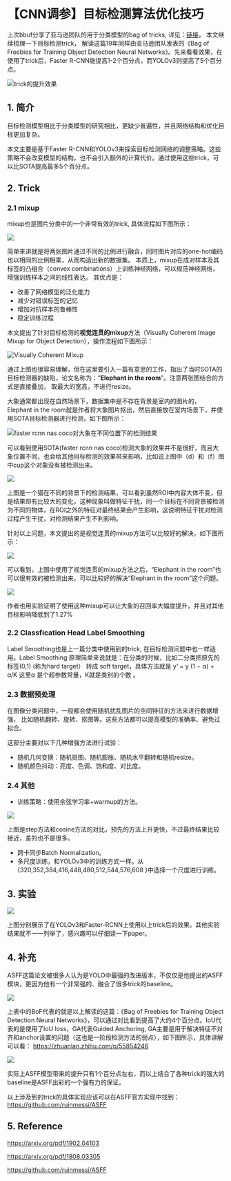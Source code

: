 # 【CNN调参】目标检测算法优化技巧

上次bbuf分享了亚马逊团队的用于分类模型的bag of tricks, 详见：[链接](https://mp.weixin.qq.com/s/qKQekaktQAhrZDMwMLOXpA)， 本文继续梳理一下目标检测trick， 解读这篇19年同样由亚马逊团队发表的《Bag of Freebies for Training Object Detection Neural Networks》。先来看看效果，在使用了trick后，Faster R-CNN能提高1-2个百分点，而YOLOv3则提高了5个百分点。

![trick的提升效果](https://img-blog.csdnimg.cn/20200321121421284.png?x-oss-process=image/watermark,type_ZmFuZ3poZW5naGVpdGk,shadow_10,text_aHR0cHM6Ly9ibG9nLmNzZG4ubmV0L0REX1BQX0pK,size_16,color_FFFFFF,t_70)

## 1. 简介

目标检测模型相比于分类模型的研究相比，更缺少普遍性，并且网络结构和优化目标更加复杂。

本文主要是基于Faster R-CNN和YOLOv3来探索目标检测网络的调整策略。这些策略不会改变模型的结构，也不会引入额外的计算代价。通过使用这些trick，可以比SOTA提高最多5个百分点。

## 2. Trick

### 2.1 mixup

mixup也是图片分类中的一个非常有效的trick, 具体流程如下图所示：

![](https://img-blog.csdnimg.cn/20200321165409610.png?x-oss-process=image/watermark,type_ZmFuZ3poZW5naGVpdGk,shadow_10,text_aHR0cHM6Ly9ibG9nLmNzZG4ubmV0L0REX1BQX0pK,size_16,color_FFFFFF,t_70)

简单来讲就是将两张图片通过不同的比例进行融合，同时图片对应的one-hot编码也以相同的比例相乘，从而构造出新的数据集。 本质上，mixup在成对样本及其标签的凸组合（convex combinations）上训练神经网络，可以规范神经网络，增强训练样本之间的线性表达。 其优点是：

- 改善了网络模型的泛化能力
- 减少对错误标签的记忆
- 增加对抗样本的鲁棒性
- 稳定训练过程

本文提出了针对目标检测的**视觉连贯的mixup**方法（Visually Coherent Image Mixup for Object Detection），操作流程如下图所示：

![Visually Coherent Mixup](https://img-blog.csdnimg.cn/20200321165821701.png?x-oss-process=image/watermark,type_ZmFuZ3poZW5naGVpdGk,shadow_10,text_aHR0cHM6Ly9ibG9nLmNzZG4ubmV0L0REX1BQX0pK,size_16,color_FFFFFF,t_70)

通过上图也很容易理解，但在这里要引入一篇有意思的工作，指出了当时SOTA的目标检测器的缺陷，论文名称为：“**Elephant in the room**”。注意两张图结合的方式是直接叠加， 取最大的宽高，不进行resize。

大象通常都出现在自然场景下，数据集中是不存在背景是室内的图片的，Elephant in the room就是作者将大象图片抠出，然后直接放在室内场景下，并使用SOTA目标检测器进行检测，如下图所示：

![faster rcnn nas coco对大象在不同位置下的检测结果](https://img-blog.csdnimg.cn/20200321171436646.png?x-oss-process=image/watermark,type_ZmFuZ3poZW5naGVpdGk,shadow_10,text_aHR0cHM6Ly9ibG9nLmNzZG4ubmV0L0REX1BQX0pK,size_16,color_FFFFFF,t_70)

可以看到使用SOTA(faster rcnn nas coco)检测大象的效果并不是很好，而且大象位置不同，也会给其他目标检测的效果带来影响，比如说上图中（d）和（f）图中cup这个对象没有被检测出来。

![](https://img-blog.csdnimg.cn/20200321172201331.png?x-oss-process=image/watermark,type_ZmFuZ3poZW5naGVpdGk,shadow_10,text_aHR0cHM6Ly9ibG9nLmNzZG4ubmV0L0REX1BQX0pK,size_16,color_FFFFFF,t_70)

上图是一个猫在不同的背景下的检测结果，可以看到虽然ROI中内容大体不变，但是结果却有比较大的变化，这种现象叫做特征干扰，同一个目标在不同背景被检测为不同的物体，在ROI之外的特征对最终结果会产生影响，这说明特征干扰对检测过程产生干扰，对检测结果产生不利影响。

针对以上问题，本文提出的是视觉连贯的mixup方法可以比较好的解决，如下图所示：

![](https://img-blog.csdnimg.cn/20200321172828660.png?x-oss-process=image/watermark,type_ZmFuZ3poZW5naGVpdGk,shadow_10,text_aHR0cHM6Ly9ibG9nLmNzZG4ubmV0L0REX1BQX0pK,size_16,color_FFFFFF,t_70)

可以看到，上图中使用了视觉连贯的mixup方法之后，“Elephant in the room”也可以很有效的被检测出来，可以比较好的解决“Elephant in the room”这个问题。

![](https://img-blog.csdnimg.cn/20200321193931434.png?x-oss-process=image/watermark,type_ZmFuZ3poZW5naGVpdGk,shadow_10,text_aHR0cHM6Ly9ibG9nLmNzZG4ubmV0L0REX1BQX0pK,size_16,color_FFFFFF,t_70)

作者也用实验证明了使用这种mixup可以让大象的召回率大幅度提升，并且对其他目标影响降低到了1.27%

### 2.2 Classfication Head Label Smoothing

Label Smoothing也是上一篇分类中使用到的trick, 在目标检测问题中也一样适用。Label Smoothing 原理简单来说就是：在分类的时候，比如二分类把原先的标签(0,1) (称为hard target） 转成 soft target，具体方法就是 y‘ = y (1 − α) + α/K 这里α 是个超参数常量，K就是类别的个数 。

### 2.3 数据预处理

在图像分类问题中，一般都会使用随机扰乱图片的空间特征的方法来进行数据增强， 比如随机翻转、旋转、抠图等。这些方法都可以提高模型的准确率、避免过拟合。

这部分主要对以下几种增强方法进行试验：

- 随机几何变换：随机抠图、随机膨胀、随机水平翻转和随机resize。
- 随机颜色抖动：亮度、色调、饱和度、对比度。

### 2.4 其他

- 训练策略：使用余弦学习率+warmup的方法。

![](https://img-blog.csdnimg.cn/20200321202352888.png?x-oss-process=image/watermark,type_ZmFuZ3poZW5naGVpdGk,shadow_10,text_aHR0cHM6Ly9ibG9nLmNzZG4ubmV0L0REX1BQX0pK,size_16,color_FFFFFF,t_70)

上图是step方法和cosine方法的对比，预先的方法上升更快，不过最终结果比较接近，差的也不是很多。

- 跨卡同步Batch Normalization。
- 多尺度训练，和YOLOv3中的训练方式一样。从{320,352,384,416,448,480,512,544,576,608 }中选择一个尺度进行训练。

## 3. 实验

![](https://img-blog.csdnimg.cn/2020032120285599.png?x-oss-process=image/watermark,type_ZmFuZ3poZW5naGVpdGk,shadow_10,text_aHR0cHM6Ly9ibG9nLmNzZG4ubmV0L0REX1BQX0pK,size_16,color_FFFFFF,t_70)

上图分别展示了在YOLOv3和Faster-RCNN上使用以上trick后的效果。其他实验结果就不一一列举了，感兴趣可以仔细读一下paper。

## 4. 补充

ASFF这篇论文被很多人认为是YOLO中最强的改进版本，不仅仅是他提出的ASFF模块，更因为他有一个非常强的、融合了很多trick的baseline。

![](https://img-blog.csdnimg.cn/20200321203831121.png?x-oss-process=image/watermark,type_ZmFuZ3poZW5naGVpdGk,shadow_10,text_aHR0cHM6Ly9ibG9nLmNzZG4ubmV0L0REX1BQX0pK,size_16,color_FFFFFF,t_70)

上表中的BoF代表的就是以上解读的这篇：《Bag of Freebies for Training Object Detection Neural Networks》，可以通过对比看到提高了大约4个百分点。IoU代表的是使用了IoU loss，GA代表Guided Anchoring, GA主要是用于解决特征不对齐和anchor设置的问题（这也是一阶段检测方法的弱点），如下图所示，具体讲解可以看： https://zhuanlan.zhihu.com/p/55854246 

![](https://img-blog.csdnimg.cn/20200321204250983.png?x-oss-process=image/watermark,type_ZmFuZ3poZW5naGVpdGk,shadow_10,text_aHR0cHM6Ly9ibG9nLmNzZG4ubmV0L0REX1BQX0pK,size_16,color_FFFFFF,t_70)

实际上ASFF模型带来的提升只有1个百分点左右，而以上结合了各种trick的强大的baseline是ASFF出彩的一个强有力的保证。

以上涉及到的trick的具体实现应该可以在ASFF官方实现中找到：https://github.com/ruinmessi/ASFF

## 5. Reference

https://arxiv.org/pdf/1902.04103 

https://arxiv.org/pdf/1808.03305

https://github.com/ruinmessi/ASFF